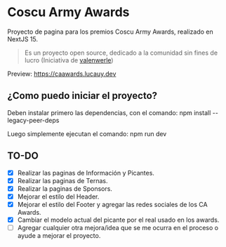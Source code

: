 # Coscu Army Awards
Proyecto de pagina para los premios Coscu Army Awards, realizado en NextJS 15.
> Es un proyecto open source, dedicado a la comunidad sin fines de lucro (Iniciativa de [valenwerle](https://www.twitch.tv/valenwerle))

Preview: https://caawards.lucauy.dev

## ¿Como puedo iniciar el proyecto?
Deben instalar primero las dependencias, con el comando: npm install --legacy-peer-deps

Luego simplemente ejecutan el comando: npm run dev

## TO-DO
- [x] Realizar las paginas de Información y Picantes.
- [x] Realizar las paginas de Ternas.
- [x] Realizar la paginas de Sponsors.
- [x] Mejorar el estilo del Header.
- [x] Mejorar el estilo del Footer y agregar las redes sociales de los CA Awards.
- [x] Cambiar el modelo actual del picante por el real usado en los awards.
- [ ] Agregar cualquier otra mejora/idea que se me ocurra en el proceso o ayude a mejorar el proyecto.